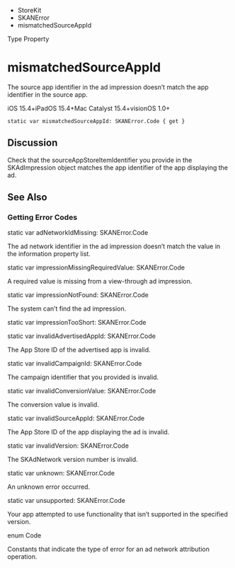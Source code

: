 

- StoreKit
- SKANError
-  mismatchedSourceAppId 

Type Property

# mismatchedSourceAppId

The source app identifier in the ad impression doesn’t match the app identifier in the source app.

iOS 15.4+iPadOS 15.4+Mac Catalyst 15.4+visionOS 1.0+

``` source
static var mismatchedSourceAppId: SKANError.Code { get }
```

## Discussion

Check that the sourceAppStoreItemIdentifier you provide in the SKAdImpression object matches the app identifier of the app displaying the ad.

## See Also

### Getting Error Codes

static var adNetworkIdMissing: SKANError.Code

The ad network identifier in the ad impression doesn’t match the value in the information property list.

static var impressionMissingRequiredValue: SKANError.Code

A required value is missing from a view-through ad impression.

static var impressionNotFound: SKANError.Code

The system can’t find the ad impression.

static var impressionTooShort: SKANError.Code

static var invalidAdvertisedAppId: SKANError.Code

The App Store ID of the advertised app is invalid.

static var invalidCampaignId: SKANError.Code

The campaign identifier that you provided is invalid.

static var invalidConversionValue: SKANError.Code

The conversion value is invalid.

static var invalidSourceAppId: SKANError.Code

The App Store ID of the app displaying the ad is invalid.

static var invalidVersion: SKANError.Code

The SKAdNetwork version number is invalid.

static var unknown: SKANError.Code

An unknown error occurred.

static var unsupported: SKANError.Code

Your app attempted to use functionality that isn’t supported in the specified version.

enum Code

Constants that indicate the type of error for an ad network attribution operation.

